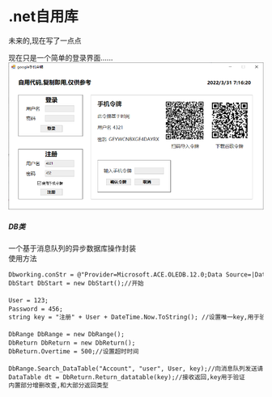# .net自用库
未来的,现在写了一点点  
  
现在只是一个简单的登录界面......  
[![](https://github.com/jtl1207/csharp-class-libraries/blob/main/%E5%9B%BE%E7%89%87/%E6%89%8B%E6%9C%BA%E4%BB%A4%E7%89%8C.png)](https://github.com/jtl1207/csharp-class-libraries/blob/main/%E5%9B%BE%E7%89%87/%E6%89%8B%E6%9C%BA%E4%BB%A4%E7%89%8C.png)
##### DB类  
一个基于消息队列的异步数据库操作封装  
使用方法  

```diff
Dbworking.conStr = @"Provider=Microsoft.ACE.OLEDB.12.0;Data Source=|DataDirectory|\Data.accdb";//设置连接字符串
DbStart DbStart = new DbStart();//开始
	
User = 123;
Password = 456;
string key = "注册" + User + DateTime.Now.ToString(); //设置唯一key,用于验证,可以不要
	
DbRange DbRange = new DbRange();
DbReturn DbReturn = new DbReturn();
DbReturn.Overtime = 500;//设置超时时间
	
DbRange.Search_DataTable("Account", "user", User, key);//向消息队列发送请求
DataTable dt = DbReturn.Return_datatable(key);//接收返回,key用于验证
内置部分增删改查,和大部分返回类型
```
